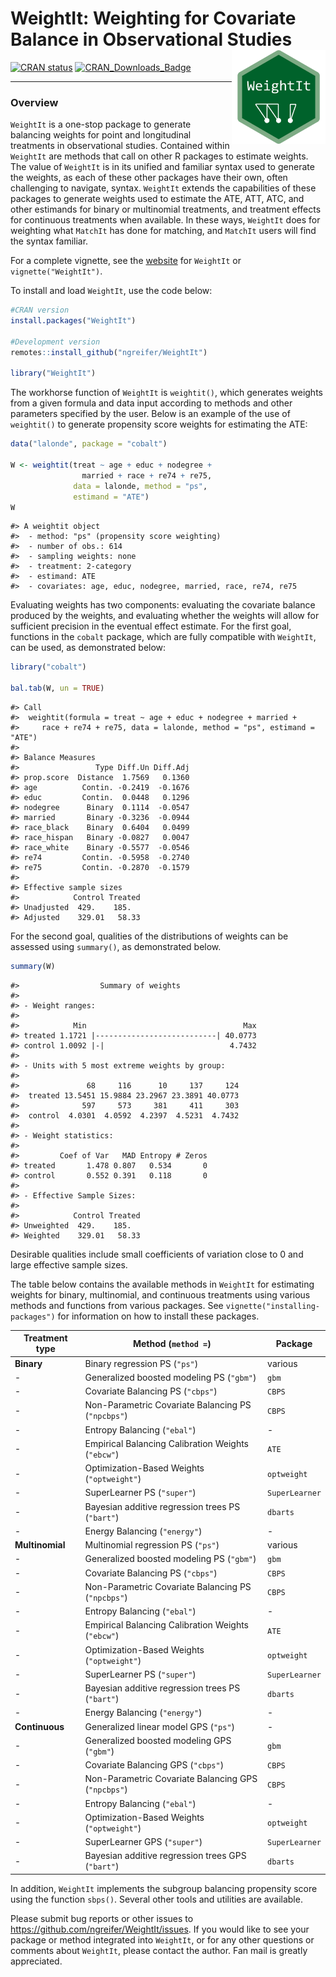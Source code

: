 
<!-- README.md is generated from README.Rmd. Please edit that file -->

# WeightIt: Weighting for Covariate Balance in Observational Studies <img src="man/figures/logo.png" align="right" width="150"/>

<!-- badges: start -->

[![CRAN
status](https://www.r-pkg.org/badges/version/WeightIt?color=00622B)](https://CRAN.R-project.org/package=WeightIt)
[![CRAN_Downloads_Badge](https://cranlogs.r-pkg.org/badges/WeightIt?color=00622B)](https://cran.r-project.org/package=WeightIt)
<!-- badges: end -->

------------------------------------------------------------------------

### Overview

`WeightIt` is a one-stop package to generate balancing weights for point
and longitudinal treatments in observational studies. Contained within
`WeightIt` are methods that call on other R packages to estimate
weights. The value of `WeightIt` is in its unified and familiar syntax
used to generate the weights, as each of these other packages have their
own, often challenging to navigate, syntax. `WeightIt` extends the
capabilities of these packages to generate weights used to estimate the
ATE, ATT, ATC, and other estimands for binary or multinomial treatments,
and treatment effects for continuous treatments when available. In these
ways, `WeightIt` does for weighting what `MatchIt` has done for
matching, and `MatchIt` users will find the syntax familiar.

For a complete vignette, see the
[website](https://ngreifer.github.io/WeightIt/articles/WeightIt.html)
for `WeightIt` or `vignette("WeightIt")`.

To install and load `WeightIt`, use the code below:

``` r
#CRAN version
install.packages("WeightIt")

#Development version
remotes::install_github("ngreifer/WeightIt")

library("WeightIt")
```

The workhorse function of `WeightIt` is `weightit()`, which generates
weights from a given formula and data input according to methods and
other parameters specified by the user. Below is an example of the use
of `weightit()` to generate propensity score weights for estimating the
ATE:

``` r
data("lalonde", package = "cobalt")

W <- weightit(treat ~ age + educ + nodegree + 
                married + race + re74 + re75, 
              data = lalonde, method = "ps", 
              estimand = "ATE")
W
```

    #> A weightit object
    #>  - method: "ps" (propensity score weighting)
    #>  - number of obs.: 614
    #>  - sampling weights: none
    #>  - treatment: 2-category
    #>  - estimand: ATE
    #>  - covariates: age, educ, nodegree, married, race, re74, re75

Evaluating weights has two components: evaluating the covariate balance
produced by the weights, and evaluating whether the weights will allow
for sufficient precision in the eventual effect estimate. For the first
goal, functions in the `cobalt` package, which are fully compatible with
`WeightIt`, can be used, as demonstrated below:

``` r
library("cobalt")

bal.tab(W, un = TRUE)
```

    #> Call
    #>  weightit(formula = treat ~ age + educ + nodegree + married + 
    #>     race + re74 + re75, data = lalonde, method = "ps", estimand = "ATE")
    #> 
    #> Balance Measures
    #>                 Type Diff.Un Diff.Adj
    #> prop.score  Distance  1.7569   0.1360
    #> age          Contin. -0.2419  -0.1676
    #> educ         Contin.  0.0448   0.1296
    #> nodegree      Binary  0.1114  -0.0547
    #> married       Binary -0.3236  -0.0944
    #> race_black    Binary  0.6404   0.0499
    #> race_hispan   Binary -0.0827   0.0047
    #> race_white    Binary -0.5577  -0.0546
    #> re74         Contin. -0.5958  -0.2740
    #> re75         Contin. -0.2870  -0.1579
    #> 
    #> Effective sample sizes
    #>            Control Treated
    #> Unadjusted  429.    185.  
    #> Adjusted    329.01   58.33

For the second goal, qualities of the distributions of weights can be
assessed using `summary()`, as demonstrated below.

``` r
summary(W)
```

    #>                  Summary of weights
    #> 
    #> - Weight ranges:
    #> 
    #>            Min                                   Max
    #> treated 1.1721 |---------------------------| 40.0773
    #> control 1.0092 |-|                            4.7432
    #> 
    #> - Units with 5 most extreme weights by group:
    #>                                                 
    #>               68     116      10     137     124
    #>  treated 13.5451 15.9884 23.2967 23.3891 40.0773
    #>              597     573     381     411     303
    #>  control  4.0301  4.0592  4.2397  4.5231  4.7432
    #> 
    #> - Weight statistics:
    #> 
    #>         Coef of Var   MAD Entropy # Zeros
    #> treated       1.478 0.807   0.534       0
    #> control       0.552 0.391   0.118       0
    #> 
    #> - Effective Sample Sizes:
    #> 
    #>            Control Treated
    #> Unweighted  429.    185.  
    #> Weighted    329.01   58.33

Desirable qualities include small coefficients of variation close to 0
and large effective sample sizes.

The table below contains the available methods in `WeightIt` for
estimating weights for binary, multinomial, and continuous treatments
using various methods and functions from various packages. See
`vignette("installing-packages")` for information on how to install
these packages.

| Treatment type  | Method (`method =`)                                 | Package        |
|-----------------|-----------------------------------------------------|----------------|
| **Binary**      | Binary regression PS (`"ps"`)                       | various        |
| \-              | Generalized boosted modeling PS (`"gbm"`)           | `gbm`          |
| \-              | Covariate Balancing PS (`"cbps"`)                   | `CBPS`         |
| \-              | Non-Parametric Covariate Balancing PS (`"npcbps"`)  | `CBPS`         |
| \-              | Entropy Balancing (`"ebal"`)                        | \-             |
| \-              | Empirical Balancing Calibration Weights (`"ebcw"`)  | `ATE`          |
| \-              | Optimization-Based Weights (`"optweight"`)          | `optweight`    |
| \-              | SuperLearner PS (`"super"`)                         | `SuperLearner` |
| \-              | Bayesian additive regression trees PS (`"bart"`)    | `dbarts`       |
| \-              | Energy Balancing (`"energy"`)                       | \-             |
| **Multinomial** | Multinomial regression PS (`"ps"`)                  | various        |
| \-              | Generalized boosted modeling PS (`"gbm"`)           | `gbm`          |
| \-              | Covariate Balancing PS (`"cbps"`)                   | `CBPS`         |
| \-              | Non-Parametric Covariate Balancing PS (`"npcbps"`)  | `CBPS`         |
| \-              | Entropy Balancing (`"ebal"`)                        | \-             |
| \-              | Empirical Balancing Calibration Weights (`"ebcw"`)  | `ATE`          |
| \-              | Optimization-Based Weights (`"optweight"`)          | `optweight`    |
| \-              | SuperLearner PS (`"super"`)                         | `SuperLearner` |
| \-              | Bayesian additive regression trees PS (`"bart"`)    | `dbarts`       |
| \-              | Energy Balancing (`"energy"`)                       | \-             |
| **Continuous**  | Generalized linear model GPS (`"ps"`)               | \-             |
| \-              | Generalized boosted modeling GPS (`"gbm"`)          | `gbm`          |
| \-              | Covariate Balancing GPS (`"cbps"`)                  | `CBPS`         |
| \-              | Non-Parametric Covariate Balancing GPS (`"npcbps"`) | `CBPS`         |
| \-              | Entropy Balancing (`"ebal"`)                        | \-             |
| \-              | Optimization-Based Weights (`"optweight"`)          | `optweight`    |
| \-              | SuperLearner GPS (`"super"`)                        | `SuperLearner` |
| \-              | Bayesian additive regression trees GPS (`"bart"`)   | `dbarts`       |

In addition, `WeightIt` implements the subgroup balancing propensity
score using the function `sbps()`. Several other tools and utilities are
available.

Please submit bug reports or other issues to
<https://github.com/ngreifer/WeightIt/issues>. If you would like to see
your package or method integrated into `WeightIt`, or for any other
questions or comments about `WeightIt`, please contact the author. Fan
mail is greatly appreciated.
